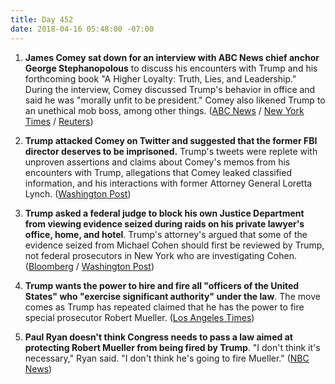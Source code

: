 ```yaml
---
title: Day 452
date: 2018-04-16 05:48:00 -07:00
---
```


1. **James Comey sat down for an interview with ABC News chief anchor George Stephanopolous** to discuss his encounters with Trump and his forthcoming book "A Higher Loyalty: Truth, Lies, and Leadership." During the interview, Comey discussed Trump's behavior in office and said he was "morally unfit to be president." Comey also likened Trump to an unethical mob boss, among other things. ([ABC News](http://abcnews.go.com/Site/transcript-james-comeys-interview-abc-news-chief-anchor/story?id=54488723) / [New York Times](https://www.nytimes.com/2018/04/15/us/politics/comey-abc-interview-excerpts.html) / [Reuters](https://www.reuters.com/article/us-usa-comey-book/fired-fbi-director-comey-says-trump-morally-unfit-abc-news-interview-idUSKBN1HM0O5))

2. **Trump attacked Comey on Twitter and suggested that the former FBI director deserves to be imprisoned.** Trump's tweets were replete with unproven assertions and claims about Comey's memos from his encounters with Trump, allegations that Comey leaked classified information, and his interactions with former Attorney General Loretta Lynch. ([Washington Post](https://www.washingtonpost.com/politics/trump-assails-comey-in-tweetstorm-calls-for-ex-fbi-director-to-be-imprisoned/2018/04/15/af00c178-40af-11e8-ad8f-27a8c409298b_story.html?utm_term=.339b68a029df))

3. **Trump asked a federal judge to block his own Justice Department from viewing evidence seized during raids on his private lawyer's office, home, and hotel**. Trump's attorney's argued that some of the evidence seized from Michael Cohen should first be reviewed by Trump, not federal prosecutors in New York who are investigating Cohen. ([Bloomberg](https://www.bloomberg.com/news/articles/2018-04-16/trump-seeks-to-delay-his-own-justice-department-in-cohen-probe) / [Washington Post](https://www.washingtonpost.com/world/national-security/trump-wants-to-review-material-seized-from-personal-lawyer-before-federal-investigators/2018/04/15/c927d9f4-4115-11e8-bba2-0976a82b05a2_story.html?utm_term=.40deedd1df0b)) 

4. **Trump wants the power to hire and fire all "officers of the United States" who "exercise significant authority" under the law**. The move comes as Trump has repeated claimed that he has the power to fire special prosecutor Robert Mueller. ([Los Angeles Times](http://www.latimes.com/politics/la-na-pol-court-trump-fire-20180415-story.html))

5. **Paul Ryan doesn't think Congress needs to pass a law aimed at protecting Robert Mueller from being fired by Trump**. "I don't think it's necessary," Ryan said. "I don't think he's going to fire Mueller." ([NBC News](https://www.nbcnews.com/politics/congress/paul-ryan-not-necessary-bring-bill-protect-mueller-n866086))